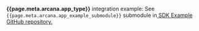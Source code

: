 <span><b>{{page.meta.arcana.app_type}}</b> integration example: See `{{page.meta.arcana.app_example_submodule}}` submodule in<a href="https://github.com/arcana-network/auth-examples" target="_blank"> SDK Example GitHub repository.</a></span>
